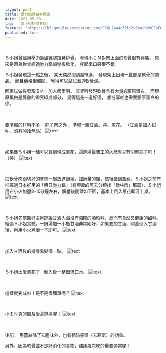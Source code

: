 ```yaml
---
layout: post
title: 壓力鍋煮豬軟骨湯
date: 2021-05-30
tag:  【S小姐的隨意煮】
feature: "https://lh3.googleusercontent.com/CI8L7pa4o57ljZvSvacOVVGFoFQdSlEIk-6JAPPJiZ7Z66IfLQNx4GTRI9oWCUbUtsqkaKrl3xYIEUUI6enGF--tkfnsCi3LANd5VUMnD751-vzy6JYg3TYczf7wH4wSv1uepoi3bsU=w2400"
published: ture
---
```


<br><br>
Ｓ小姐曾經用壓力鍋滷雞腿跟豬排骨，
發現小ＩＮ對肉上面的軟骨很有興趣，
原來是因為軟骨經過壓力鍋加壓後軟化，
咬起來口感很不錯。

Ｓ小姐發現這一點之後，
某天偶然間到超市逛，
發現架上出現一盒都是軟骨的商品，
而且價格很親民，
覺得可以試試煮道軟骨湯。

回家試做後發現ＳＭ一加人都愛喝，
查資料發現軟骨含有大量的膠原蛋白，
而膠原蛋白是骨骼的重要組成部分，
覺得這是一道好湯，
想分享給也需要膠原蛋白的你。


<br><br>
要準備的材料不多，
除了肉之外，
準備一罐甘酒、將、蔥花。
（甘酒是加入甜味，沒有的話無妨）
![text](https://lh3.googleusercontent.com/IZ1XxSGdYsAngA3evd06HMcLZ9ZB9YqqkSnrtxeid9Y9Axfhp6XK2FliiqzUyWFKNPFQ0RDnREM_dXu4zUTym44VGDV_MOc8xsXKxxRz-CdsEqnrlj0g7__fnH_jQKVw9ja2N2CTCgg=w2400)


<br><br>
如果像Ｓ小姐一樣可以買到現成蔥花，這道湯最費工的大概就只有切薑絲了吧！（笑）
![text](https://lh3.googleusercontent.com/716BLTwj2MG9AZve4rbAbMdS7J-B3_DFOjOjerBzlDOia4MIoqTu8INQGDsNgwxmmn9K7-Fv-DIlsiQq6vgEO_5K_Pqiebaf1Wg_gRxv0Ufi0aLkyKqHV8R8zufrXEnHYW6W3Kf1mpU=w2400)


<br><br>
把軟骨肉跟切好的薑絲一起放進鍋裡，加適量的鹽，然後蓋鍋蓋煮。Ｓ小姐之前有推薦過日本好用的「朝日壓力鍋」（有興趣的可去分類找「燉牛肉」那篇），Ｓ小姐用它小火加壓8-10分鐘左右，解壓後開蓋如下圖，基本上倒入蔥花即可上桌。
![text](https://lh3.googleusercontent.com/F_V-ILB4_7xfTG9r0c65Uu_kxcKCf-KC0YyYENEUEkC9YrNusq8IKAU9TubmYzYze4bv4Dt5LcCUIoyp6ilxJSzHswiQZVgpuTl9ltvqbKr2Hnm71YA4z104ezXAtQ_NuGhzFOC-iy0=w2400)


<br><br>
Ｓ小姐先前聽好友阿諒說甘酒入湯沒有濃郁的酒粕味，反而有自然又健康的甜味，經過Ｓ小姐實驗，一鍋湯加一小瓶甘酒非常剛好，如果要加甘酒，開蓋倒入甘酒後，再用小火煮滾一下即可。
![text](https://lh3.googleusercontent.com/8ZEdH6IIelOeH4IrIgb_W-3XQfLCtAuH7o6J4SgMbfjosb6VTV5YJgw56Gqztcy9uiCP2IGvcZ99iQqZVufl1jX8Cu44HBNvxR3qGs6mkaru3cKOJsolt94E5ItMjozSQaJd7Br9KlA=w2400)


<br><br>
加入甘酒後的排骨湯變濁一點。
![text](https://lh3.googleusercontent.com/m3V_QnEJZBcPvtI7oPLw4YrnGZAPMc8_2F7Tfn96WM7mbz4gtqatVUSx__RaIhguar2E9uK387TmzVvhC3AXhT73zz83gm0YGFDHQLfD84JB9Yp2G9fZXSNg3AcaS5M6BEMgIzGenEA=w2400)


<br><br>
Ｓ小姐太愛蔥花了，倒入後一整個流口水。
![text](https://lh3.googleusercontent.com/V3dxOMhu5ZWaa5wSD3Q2EYnK2Ycl4ueOtoM4sCBGtHWbUH8FBJ4Zg_7VGS3Zf3x3yXky0NldfhMRsLJfDqeM7VvS1yOzf8yorzeyiEMuFXxoq3EsCTA5sx0wllLUSgVvZMaP0fmUYbU=w2400)


<br><br>
這樣就完成啦！是不是很簡單呢？
![text](https://lh3.googleusercontent.com/4W13H0SaIdiqF0-U4-Auywd9G05Ax94O2oqt3D84VuDzu680ew3mVKb4hAxhDsKwHTxJYMWK3TcJQh_tWEPhdewJ-4zOizDWh4vkrCvFIgPR_c3oZP_62mxl-dUJWeIeH7nYgZDruwo=w2400)


<br><br>
小ＩＮ真的超及愛這道湯喔！
![text](https://lh3.googleusercontent.com/CI8L7pa4o57ljZvSvacOVVGFoFQdSlEIk-6JAPPJiZ7Z66IfLQNx4GTRI9oWCUbUtsqkaKrl3xYIEUUI6enGF--tkfnsCi3LANd5VUMnD751-vzy6JYg3TYczf7wH4wSv1uepoi3bsU=w2400)


<br><br>
後記：
用薑絲除了去腥味外，也有預防感冒（去寒氣）的功效。

另外，因為軟骨並不是好消化的食物，建議每次吃的量要適當喔！
